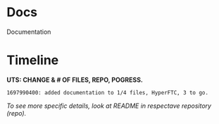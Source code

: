 # Docs
Documentation


# Timeline

**UTS: CHANGE & # OF FILES, REPO, POGRESS.**
```
1697990400: added documentation to 1/4 files, HyperFTC, 3 to go.
```
*To see more specific details, look at README in respectave repository (repo).*